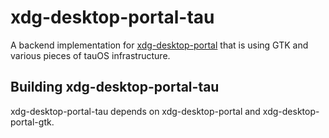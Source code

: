 # xdg-desktop-portal-tau

A backend implementation for [xdg-desktop-portal](http://github.com/flatpak/xdg-desktop-portal)
that is using GTK and various pieces of tauOS infrastructure.

## Building xdg-desktop-portal-tau

xdg-desktop-portal-tau depends on xdg-desktop-portal and xdg-desktop-portal-gtk.
